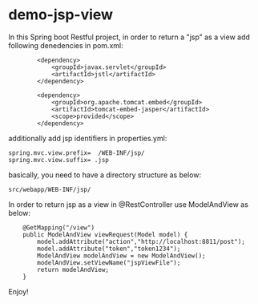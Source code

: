 # demo-jsp-view
In this Spring boot Restful project, in order to return a "jsp" as a view add following denedencies in pom.xml:
```shell script       
        <dependency>
            <groupId>javax.servlet</groupId>
            <artifactId>jstl</artifactId>
        </dependency>

        <dependency>
            <groupId>org.apache.tomcat.embed</groupId>
            <artifactId>tomcat-embed-jasper</artifactId>
            <scope>provided</scope>
        </dependency>
```
additionally add jsp identifiers in properties.yml:
```shell script 
spring.mvc.view.prefix=  /WEB-INF/jsp/
spring.mvc.view.suffix= .jsp   
```
basically, you need to have a directory structure as below:
```shell script 
src/webapp/WEB-INF/jsp/
```
In order to return jsp as a view in @RestController use ModelAndView as below:
```shell script 
    @GetMapping("/view")
    public ModelAndView viewRequest(Model model) {
        model.addAttribute("action","http://localhost:8811/post");
        model.addAttribute("token","token1234");
        ModelAndView modelAndView = new ModelAndView();
        modelAndView.setViewName("jspViewFile");
        return modelAndView;
    }
```
Enjoy!
